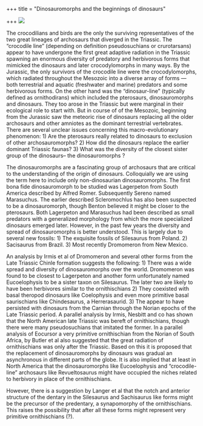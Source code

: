 +++
title = "Dinosauromorphs and the beginnings of dinosaurs"

+++
[![](https://i2.wp.com/bp2.blogger.com/_ZhvcTTaaD_4/RqGmYR_WxfI/AAAAAAAAAMs/HA5HBG9_pew/s320/dinosauromorphs.jpg)](http://bp2.blogger.com/_ZhvcTTaaD_4/RqGmYR_WxfI/AAAAAAAAAMs/HA5HBG9_pew/s1600-h/dinosauromorphs.jpg)

The crocodilians and birds are the only the surviving representatives of
the two great lineages of archosaurs that diverged in the Triassic. The
“crocodile line” (depending on definition pseudosuchians or
crurotarsans) appear to have undergone the first great adaptive
radiation in the Triassic spawning an enormous diversity of predatory
and herbivorous forms that mimicked the dinosaurs and later
crocodylomorphs in many ways. By the Jurassic, the only survivors of the
crocodile line were the crocodylomorphs, which radiated throughout the
Mesozoic into a diverse array of forms — both terrestrial and aquatic
(freshwater and marine) predators and some herbivorous forms. On the
other hand was the “dinosaur-line” (typically defined as ornithodirans)
which included the pterosaurs, dinosauromorphs and dinosaurs. They too
arose in the Triassic but were marginal in their ecological role to
start with. But in course of of the Mesozoic, beginning from the
Jurassic saw the meteoric rise of dinosaurs replacing all the older
archosaurs and other amniotes as the dominant terrestrial vertebrates.
There are several unclear issues concerning this macro-evolutionary
phenomenon: 1) Are the pterosaurs really related to dinosaurs to
exclusion of other archosauromorphs? 2) How did the dinosaurs replace
the earlier dominant Triassic faunas? 3) What was the diversity of the
closest sister group of the dinosaurs– the dinosauromorphs ?

The dinosauromorphs are a fascinating group of archosaurs that are
critical to the understanding of the origin of dinosaurs. Colloquially
we are using the term here to include only non-dinosaurian
dinosauromorphs. The first bona fide dinosauromorph to be studied was
Lagerpeton from South America described by Alfred Romer. Subsequently
Sereno named Marasuchus. The earlier described Scleromochlus has also
been suspected to be a dinosauromorph, though Benton believed it might
be closer to the pterosaurs. Both Lagerpeton and Marasuchus had been
described as small predators with a generalized morphology from which
the more specialized dinosaurs emerged later. However, in the past few
years the diversity and spread of dinosauromorphs is better understood.
This is largely due to several new fossils: 1) The exquisite fossils of
Silesaurus from Poland. 2) Sacisaurus from Brazil. 3) Most recently
Dromomeron from New Mexico.

An analysis by Irmis et al of Dromomeron and several other forms from
the Late Triassic Chinle formation suggests the following: 1) There was
a wide spread and diversity of dinosauromorphs over the world.
Dromomeron was found to be closest to Lagerpeton and another form
unfortunately named Eucoelophysis to be a sister taxon on Silesaurus.
The later two are likely to have been herbivores similar to the
ornithischians 2) They coexisted with basal theropod dinosaurs like
Coelophysis and even more primitive basal saurischians like
Chindesaurus, a Herrerasaurid. 3) The appear to have persisted with
dinosaurs from the Carnian through the Norian epochs of the Late
Triassic period. A parallel analysis by Irmis, Nesbitt and co has shown
that the North American late Triassic was bereft of ornithischians,
though there were many pseudosuchians that imitated the former. In a
parallel analysis of Eocursor a very primitive ornithischian from the
Norian of South Africa, by Butler et al also suggested that the great
radiation of ornithischians was only after the Triassic. Based on this
it is proposed that the replacement of dinosauromorphs by dinosaurs was
gradual an asynchronous in different parts of the globe. It is also
implied that at least in North America that the dinosauromorphs like
Eucoelophysis and “crocodile-line” archosaurs like Revueltosaurus might
have occupied the niches related to herbivory in place of the
ornithischians.

However, there is a suggestion by Langer et al that the notch and
anterior structure of the dentary in the Silesaurus and Sachisaurus like
forms might be the precursor of the predentary, a synapomorphy of the
ornithischians. This raises the possibility that after all these forms
might represent very primitive ornithischians (?).
